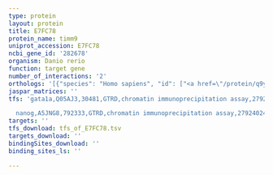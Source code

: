 ```yaml
---
type: protein
layout: protein
title: E7FC78
protein_name: timm9
uniprot_accession: E7FC78
ncbi_gene_id: '282678'
organism: Danio rerio
function: target gene
number_of_interactions: '2'
orthologs: '[{"species": "Homo sapiens", "id": ["<a href=\"/protein/q9y5j7\">Q9Y5J7</a>"]}, {"species": "Mus musculus", "id": ["<a href=\"/protein/q9wv98\">Q9WV98</a>"]}, {"species": "Rattus norvegicus", "id": ["<a href=\"/protein/q9wv97\">Q9WV97</a>"]}, {"species": "Drosophila melanogaster", "id": ["<a href=\"/protein/q9vyd7\">Q9VYD7</a>"]}, {"species": "Caenorhabditis elegans", "id": ["<a href=\"/protein/q17754\">Q17754</a>"]}, {"species": "Saccharomyces cerevisiae", "id": ["<a href=\"/protein/o74700\">O74700</a>"]}]'
jaspar_matrices: ''
tfs: 'gata1a,Q05AJ3,30481,GTRD,chromatin immunoprecipitation assay,27924024%5Buid%5D,No

  nanog,A5JNG8,792333,GTRD,chromatin immunoprecipitation assay,27924024%5Buid%5D,No'
targets: ''
tfs_download: tfs_of_E7FC78.tsv
targets_download: ''
bindingSites_download: ''
binding_sites_ls: ''

---
```

